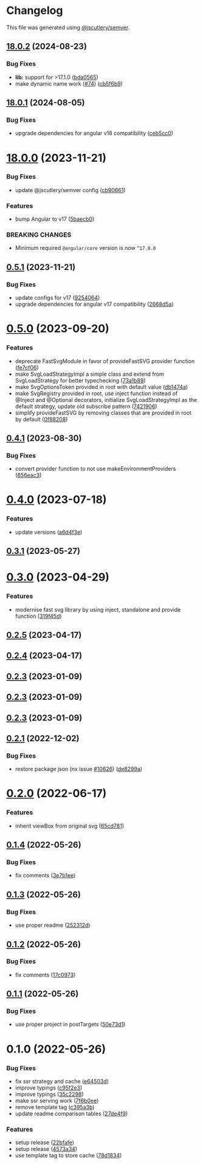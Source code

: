 # Changelog

This file was generated using [@jscutlery/semver](https://github.com/jscutlery/semver).

## [18.0.2](https://github.com/push-based/ngx-fast-svg/compare/ngx-fast-lib-18.0.1...ngx-fast-lib-18.0.2) (2024-08-23)


### Bug Fixes

* **lib:** support for >17.1.0 ([bda0565](https://github.com/push-based/ngx-fast-svg/commit/bda05659c44155ea6242f307a685d2ae8d36166f))
* make dynamic name work ([#74](https://github.com/push-based/ngx-fast-svg/issues/74)) ([cb5f6b9](https://github.com/push-based/ngx-fast-svg/commit/cb5f6b9e9e30d6055a9a0bab873cb468a8f97a26))



## [18.0.1](https://github.com/push-based/ngx-fast-svg/compare/ngx-fast-lib-18.0.0...ngx-fast-lib-18.0.1) (2024-08-05)


### Bug Fixes

* upgrade dependencies for angular v18 compatibility ([ceb5cc0](https://github.com/push-based/ngx-fast-svg/commit/ceb5cc08a99e0d0714d14086d6d3ce3559829a48))



# [18.0.0](https://github.com/push-based/ngx-fast-svg/compare/ngx-fast-lib-17.0.0...ngx-fast-lib-18.0.0) (2023-11-21)


### Bug Fixes

* update @jscutlery/semver config ([cb90661](https://github.com/push-based/ngx-fast-svg/commit/cb90661933b38fa0b90fe1bf4bdfefd3f0d236b6))


### Features

* bump Angular to v17 ([5baecb0](https://github.com/push-based/ngx-fast-svg/commit/5baecb0b683e2ab2e90928ac42afb31c69af902b))


### BREAKING CHANGES

* Minimum required `@angular/core` version is now `^17.0.0`



## [0.5.1](https://github.com/push-based/ngx-fast-svg/compare/ngx-fast-lib-0.5.0...ngx-fast-lib-0.5.1) (2023-11-21)


### Bug Fixes

* update configs for v17 ([9254064](https://github.com/push-based/ngx-fast-svg/commit/9254064470daff5b93dbd829f126013b8ec370cd))
* upgrade dependencies for angular v17 compatibility ([2668d5a](https://github.com/push-based/ngx-fast-svg/commit/2668d5aaf742a53e4f6ced9ae1ce0f6f2ca4b505))



# [0.5.0](https://github.com/push-based/ngx-fast-svg/compare/ngx-fast-lib-0.4.1...ngx-fast-lib-0.5.0) (2023-09-20)


### Features

* deprecate FastSvgModule in favor of provideFastSVG provider function ([fe7cf06](https://github.com/push-based/ngx-fast-svg/commit/fe7cf06fac771a3a723a912f86c90359eed33a92))
* make SvgLoadStrategyImpl a simple class and extend from SvgLoadStrategy for better typechecking ([73a1b89](https://github.com/push-based/ngx-fast-svg/commit/73a1b891adda9b4435aa1e3f2c3054d0c6580985))
* make SvgOptionsToken provided in root with default value ([db1474a](https://github.com/push-based/ngx-fast-svg/commit/db1474addc557b4fc78f598beeb9455b9d6d36b5))
* make SvgRegistry provided in root, use inject function instead of @Inject and @Optional decorators, initialize SvgLoadStrategyImpl as the default strategy, update old subscribe pattern ([7421906](https://github.com/push-based/ngx-fast-svg/commit/7421906ffbe838de0f187b6922fe1676a0faa457))
* simplify provideFastSVG by removing classes that are provided in root by default ([0f88208](https://github.com/push-based/ngx-fast-svg/commit/0f882084a0d8a674f825836b9766144eb6e288ba))



## [0.4.1](https://github.com/push-based/ngx-fast-svg/compare/ngx-fast-lib-0.4.0...ngx-fast-lib-0.4.1) (2023-08-30)


### Bug Fixes

* convert provider function to not use makeEnvironmentProviders ([656eac3](https://github.com/push-based/ngx-fast-svg/commit/656eac3ffab669d479f47b21e2a7138a1bd7df15))



# [0.4.0](https://github.com/push-based/ngx-fast-svg/compare/ngx-fast-lib-0.3.1...ngx-fast-lib-0.4.0) (2023-07-18)


### Features

* update versions ([a6d4f3e](https://github.com/push-based/ngx-fast-svg/commit/a6d4f3e179f8e211fbaebd7e3efee18aa59b048e))



## [0.3.1](https://github.com/push-based/ngx-fast-svg/compare/ngx-fast-lib-0.3.0...ngx-fast-lib-0.3.1) (2023-05-27)



# [0.3.0](https://github.com/push-based/ngx-fast-svg/compare/ngx-fast-lib-0.2.5...ngx-fast-lib-0.3.0) (2023-04-29)


### Features

* modernise fast svg library by using inject, standalone and provide function ([319f45d](https://github.com/push-based/ngx-fast-svg/commit/319f45dd8a5dac255e4825b62b2b5a1f6b5e22d1))



## [0.2.5](https://github.com/push-based/ngx-fast-svg/compare/ngx-fast-lib-0.2.4...ngx-fast-lib-0.2.5) (2023-04-17)



## [0.2.4](https://github.com/push-based/ngx-fast-svg/compare/ngx-fast-lib-0.2.3...ngx-fast-lib-0.2.4) (2023-04-17)



## [0.2.3](https://github.com/push-based/ngx-fast-svg/compare/ngx-fast-lib-0.2.2...ngx-fast-lib-0.2.3) (2023-01-09)



## [0.2.3](https://github.com/push-based/ngx-fast-svg/compare/ngx-fast-lib-0.2.2...ngx-fast-lib-0.2.3) (2023-01-09)



## [0.2.3](https://github.com/push-based/ngx-fast-svg/compare/ngx-fast-lib-0.2.2...ngx-fast-lib-0.2.3) (2023-01-09)



## [0.2.1](https://github.com/push-based/ngx-fast-svg/compare/ngx-fast-lib-0.2.0...ngx-fast-lib-0.2.1) (2022-12-02)


### Bug Fixes

* restore package json (nx issue [#10626](https://github.com/push-based/ngx-fast-svg/issues/10626)) ([de8299a](https://github.com/push-based/ngx-fast-svg/commit/de8299a8beccf167fc33c23b2c653f62fc48ea39))



# [0.2.0](https://github.com/push-based/ngx-fast-svg/compare/ngx-fast-lib-0.1.4...ngx-fast-lib-0.2.0) (2022-06-17)


### Features

* inherit viewBox from original svg ([65cd781](https://github.com/push-based/ngx-fast-svg/commit/65cd78117b456c0e95c31d620ce1c1c1b09b8eca))



## [0.1.4](https://github.com/push-based/ngx-fast-svg/compare/ngx-fast-lib-0.1.3...ngx-fast-lib-0.1.4) (2022-05-26)


### Bug Fixes

* fix comments ([3e7b1ee](https://github.com/push-based/ngx-fast-svg/commit/3e7b1ee8c26f0026e7e6ddb2f71be60e9f45888e))



## [0.1.3](https://github.com/push-based/ngx-fast-svg/compare/ngx-fast-lib-0.1.2...ngx-fast-lib-0.1.3) (2022-05-26)


### Bug Fixes

* use proper readme ([252312d](https://github.com/push-based/ngx-fast-svg/commit/252312d7e0d75741fa65454cbf890cfd771d5470))



## [0.1.2](https://github.com/push-based/ngx-fast-svg/compare/ngx-fast-lib-0.1.1...ngx-fast-lib-0.1.2) (2022-05-26)


### Bug Fixes

* fix comments ([17c0973](https://github.com/push-based/ngx-fast-svg/commit/17c09732bae85a734842456a118eb034829e1f46))



## [0.1.1](https://github.com/push-based/ngx-fast-svg/compare/ngx-fast-lib-0.1.0...ngx-fast-lib-0.1.1) (2022-05-26)


### Bug Fixes

* use proper project in postTargets ([50e73d1](https://github.com/push-based/ngx-fast-svg/commit/50e73d15a2ddf13cbfa21b1c43fac19be52b1917))



# 0.1.0 (2022-05-26)


### Bug Fixes

* fix ssr strategy and cache ([e64503d](https://github.com/push-based/ngx-fast-svg/commit/e64503d2906b798a9003e1394ce2da72996eaf15))
* improve typings ([c95f2e3](https://github.com/push-based/ngx-fast-svg/commit/c95f2e37f296d20e213a9c7b56a641d90c2fb457))
* improve typings ([35c2298](https://github.com/push-based/ngx-fast-svg/commit/35c2298c7f844f4d4f5a13d6d8a432987e123014))
* make ssr serving work ([7f6b0ee](https://github.com/push-based/ngx-fast-svg/commit/7f6b0ee4d2653ff83fbb54893341ee6466c464cf))
* remove template tag ([c395a3b](https://github.com/push-based/ngx-fast-svg/commit/c395a3b44bb5779a8473ce774e8d6c759b6d21ea))
* update readme comparison tables ([27de4f9](https://github.com/push-based/ngx-fast-svg/commit/27de4f9e010c11c01fcf628a57b8704394c48fad))


### Features

* setup release ([22bfafe](https://github.com/push-based/ngx-fast-svg/commit/22bfafe15850c8d1f0f932b60a33d4390dc60a9d))
* setup release ([4573a34](https://github.com/push-based/ngx-fast-svg/commit/4573a3440a9aa2ee0392be94409738ccb5db863b))
* use template tag to store cache ([78d1834](https://github.com/push-based/ngx-fast-svg/commit/78d1834d3932ec20fb92f0de9e4e59ffaf63d2b2))
